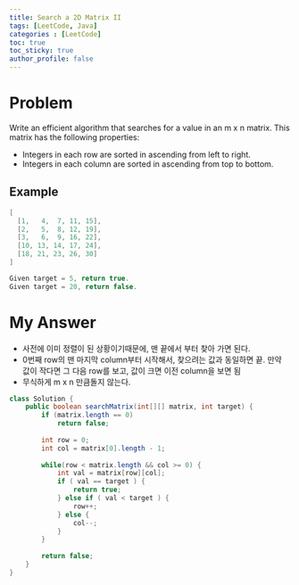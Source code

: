```yaml
---
title: Search a 2D Matrix II
tags: [LeetCode, Java]
categories : [LeetCode]
toc: true
toc_sticky: true
author_profile: false
---
```


# Problem

Write an efficient algorithm that searches for a value in an m x n matrix. This matrix has the following properties:

* Integers in each row are sorted in ascending from left to right.
* Integers in each column are sorted in ascending from top to bottom.
  
## Example

```swift
[
  [1,   4,  7, 11, 15],
  [2,   5,  8, 12, 19],
  [3,   6,  9, 16, 22],
  [10, 13, 14, 17, 24],
  [18, 21, 23, 26, 30]
]

Given target = 5, return true.
Given target = 20, return false.
```

# My Answer

* 사전에 이미 정렬이 된 상황이기때문에, 맨 끝에서 부터 찾아 가면 된다.
* 0번째 row의 맨 마지막 column부터 시작해서, 찾으려는 값과 동일하면 끝. 만약 값이 작다면 그 다음 row를 보고, 값이 크면 이전 column을 보면 됨
* 무식하게 m x n 만큼돌지 않는다.

```java
class Solution {
    public boolean searchMatrix(int[][] matrix, int target) {
        if (matrix.length == 0)
            return false;
        
        int row = 0;
        int col = matrix[0].length - 1;
        
        while(row < matrix.length && col >= 0) {
            int val = matrix[row][col];
            if ( val == target ) {
                return true;
            } else if ( val < target ) {
                row++;
            } else {
                col--;
            }
        }
        
        return false;
    }
}
```